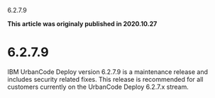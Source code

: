 





6.2.7.9

**This article was originaly published in 2020.10.27**


6.2.7.9
=======




IBM UrbanCode Deploy version 6.2.7.9 is a maintenance release and includes security related fixes. This release is recommended for all customers currently on the UrbanCode Deploy 6.2.7.x stream.




